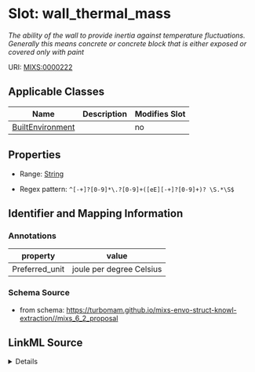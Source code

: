 # Slot: wall_thermal_mass


_The ability of the wall to provide inertia against temperature fluctuations. Generally this means concrete or concrete block that is either exposed or covered only with paint_



URI: [MIXS:0000222](https://w3id.org/mixs/0000222)



<!-- no inheritance hierarchy -->




## Applicable Classes

| Name | Description | Modifies Slot |
| --- | --- | --- |
[BuiltEnvironment](BuiltEnvironment.md) |  |  no  |







## Properties

* Range: [String](String.md)

* Regex pattern: `^[-+]?[0-9]*\.?[0-9]+([eE][-+]?[0-9]+)? \S.*\S$`





## Identifier and Mapping Information





### Annotations

| property | value |
| --- | --- |
| Preferred_unit | joule per degree Celsius |



### Schema Source


* from schema: https://turbomam.github.io/mixs-envo-struct-knowl-extraction//mixs_6_2_proposal




## LinkML Source

<details>
```yaml
name: wall_thermal_mass
annotations:
  Preferred_unit:
    tag: Preferred_unit
    value: joule per degree Celsius
description: The ability of the wall to provide inertia against temperature fluctuations.
  Generally this means concrete or concrete block that is either exposed or covered
  only with paint
title: wall thermal mass
notes:
- mass
- wall
from_schema: https://turbomam.github.io/mixs-envo-struct-knowl-extraction//mixs_6_2_proposal
rank: 1000
slot_uri: MIXS:0000222
multivalued: false
alias: wall_thermal_mass
domain_of:
- BuiltEnvironment
range: string
required: false
recommended: false
pattern: ^[-+]?[0-9]*\.?[0-9]+([eE][-+]?[0-9]+)? \S.*\S$

```
</details>